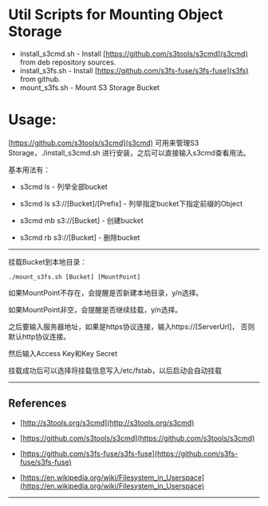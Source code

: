 Util Scripts for Mounting Object Storage
===================

* install_s3cmd.sh 		-	Install [https://github.com/s3tools/s3cmd](s3cmd) from deb repository sources.
* install_s3fs.sh 		- 	Install [https://github.com/s3fs-fuse/s3fs-fuse](s3fs) from github.
* mount_s3fs.sh 		-	Mount S3 Storage Bucket


# Usage:


[https://github.com/s3tools/s3cmd](s3cmd) 可用来管理S3 Storage，./install_s3cmd.sh 进行安装，之后可以直接输入s3cmd查看用法。

基本用法有：
	
*	s3cmd ls 						-	列举全部bucket

*	s3cmd ls s3://[Bucket]/[Prefix]	-	列举指定bucket下指定前缀的Object

*	s3cmd mb s3://[Bucket]			-	创建bucket

*	s3cmd rb s3://[Bucket]			-	删除bucket


--------------------------------------------------------------------------------------------------------------

挂载Bucket到本地目录：

	./mount_s3fs.sh [Bucket] [MountPoint]	

如果MountPoint不存在，会提醒是否新建本地目录，y/n选择。

如果MountPoint非空，会提醒是否继续挂载，y/n选择。

之后要输入服务器地址，如果是https协议连接，输入https://[ServerUrl]，
否则默认http协议连接。

然后输入Access Key和Key Secret

挂载成功后可以选择将挂载信息写入/etc/fstab，以后启动会自动挂载

--------------------------------------------------------------------------------------------------------------


## References

* [http://s3tools.org/s3cmd](http://s3tools.org/s3cmd)

* [https://github.com/s3tools/s3cmd](https://github.com/s3tools/s3cmd)

* [https://github.com/s3fs-fuse/s3fs-fuse](https://github.com/s3fs-fuse/s3fs-fuse)

* [https://en.wikipedia.org/wiki/Filesystem_in_Userspace](https://en.wikipedia.org/wiki/Filesystem_in_Userspace)


--------------------------------------------------------------------------------------------------------------------------------------